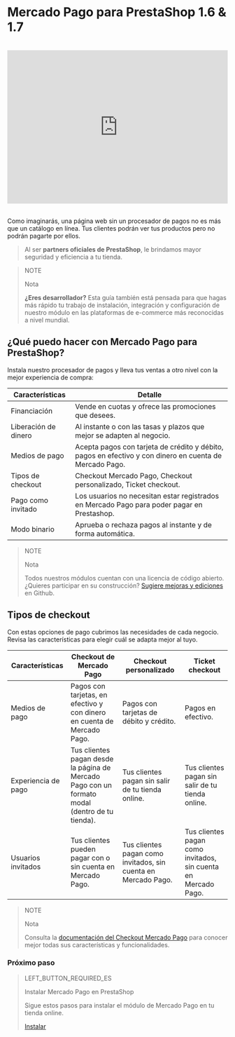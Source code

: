 # Mercado Pago para PrestaShop 1.6 & 1.7
<br/>

<center>
  <iframe width="100%" height="350" src="https://www.youtube.com/embed/-0QDOCWY_dE" frameborder="0" allow="encrypted-media; picture-in-picture"></iframe>
</center>
<br>

Como imaginarás, una página web sin un procesador de pagos no es más que un catálogo en línea. Tus clientes podrán ver tus productos pero no podrán pagarte por ellos.

> Al ser **partners oficiales de PrestaShop**, le brindamos mayor seguridad y eficiencia a tu tienda.

<span></span>

> NOTE
>
> Nota
>
> **¿Eres desarrollador?** Esta guía también está pensada para que hagas más rápido tu trabajo de instalación, integración y configuración de nuestro módulo en las plataformas de e-commerce más reconocidas a nivel mundial. 

## ¿Qué puedo hacer con Mercado Pago para PrestaShop?

Instala nuestro procesador de pagos y lleva tus ventas a otro nivel con la mejor experiencia de compra:

| Características               | Detalle                                                                  	                                               |
|-------------------------------|--------------------------------------------------------------------------------------------------------------------------|
| Financiación                 	| Vende en cuotas y ofrece las promociones que desees.                    	                                               |
| Liberación de dinero          | Al instante o con las tasas y plazos que mejor se adapten al negocio.    	                                               |
| Medios de pago                | Acepta pagos con tarjeta de crédito y débito, pagos en efectivo y con dinero en cuenta de Mercado Pago.                  |
| Tipos de checkout             | Checkout Mercado Pago, Checkout personalizado, Ticket checkout.                                               	         |
| Pago como invitado            | Los usuarios no necesitan estar registrados en Mercado Pago para poder pagar en Prestashop.                             |
| Modo binario                  | Aprueba o rechaza pagos al instante y de forma automática.                                                               |

> NOTE
>
> Nota
>
> Todos nuestros módulos cuentan con una licencia de código abierto. ¿Quieres participar en su construcción? [Sugiere mejoras y ediciones](https://github.com/mercadopago/cart-prestashop-7) en Github.

## Tipos de checkout

Con estas opciones de pago cubrimos las necesidades de cada negocio. Revisa las características para elegir cuál se adapta mejor al tuyo. 

| Características | Checkout de Mercado Pago | Checkout personalizado | Ticket checkout |
|-----------------|--------------------------|------------------------|-----------------|
| Medios de pago  | Pagos con tarjetas, en efectivo y con dinero en cuenta de Mercado Pago. | Pagos con tarjetas de débito y crédito.| Pagos en efectivo. |
| Experiencia de pago | Tus clientes pagan desde la página de Mercado Pago con un formato modal (dentro de tu tienda). | Tus clientes pagan sin salir de tu tienda online. | Tus clientes pagan sin salir de tu tienda online. |
| Usuarios invitados | Tus clientes pueden pagar con o sin cuenta en Mercado Pago. | Tus clientes pagan como invitados, sin cuenta en Mercado Pago. | Tus clientes pagan como invitados, sin cuenta en Mercado Pago. |

> NOTE
>
> Nota
>
> Consulta la [documentación del Checkout Mercado Pago](https://www.mercadopago.com.ar/developers/es/guides/payments/web-payment-checkout/introduction/) para conocer mejor todas sus características y funcionalidades.

### Próximo paso

> LEFT_BUTTON_REQUIRED_ES
>
> Instalar Mercado Pago en PrestaShop
>
> Sigue estos pasos para instalar el módulo de Mercado Pago en tu tienda online.
>
> 
> [Instalar](https://www.mercadopago.com.ar/developers/es/plugins_sdks/plugins/prestashop/instalation/)